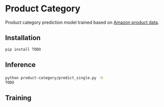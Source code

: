 # Product Category
Product category prediction model trained based on [Amazon product data](http://jmcauley.ucsd.edu/data/amazon/).

## Installation
```Bash
pip install TODO
```
## Inference
###
```Bash
python product-category/predict_single.py -h
TODO
```

## Training




